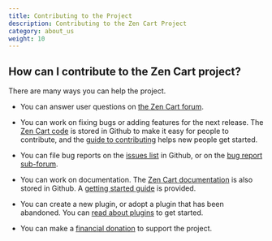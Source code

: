 ```yaml
---
title: Contributing to the Project
description: Contributing to the Zen Cart Project
category: about_us
weight: 10
---
```


## How can I contribute to the Zen Cart project? 

There are many ways you can help the project. 

- You can answer user questions on [the Zen Cart forum](https://www.zen-cart.com/forum.php).

- You can work on fixing bugs or adding features for the next release.  The [Zen Cart code](https://github.com/zencart/zencart) is stored in Github to make it easy for people to contribute, and the [guide to contributing](/dev/contributing/) helps new people get started.

- You can file bug reports on the [issues list](https://github.com/zencart/zencart/issues) in Github, or on the [bug report sub-forum](https://www.zen-cart.com/forumdisplay.php?140-Bug-Reports). 

- You can work on documentation.  The [Zen Cart documentation](https://github.com/zencart/documentation) is also stored in Github.  A [getting started guide](https://github.com/zencart/documentation/blob/master/CONTRIBUTING.md) is provided. 
- You can create a new plugin, or adopt a plugin that has been abandoned. You can [read about plugins](/dev/plugins/) to get started. 

- You can make a [financial donation](/user/about_us/donate/) to support the project. 

